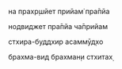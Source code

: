 на прахр̣шйет прийам̇ пра̄пйа

нодвиджет пра̄пйа ча̄прийам

стхира-буддхир асаммӯд̣хо

брахма-вид брахман̣и стхитах̣